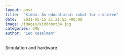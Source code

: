 ```yaml
---
layout: post
title:  "Kiddo: An educational robot for children"
date:   2021-05-15 21:21:53 +00:00
image: /images/kiddobot34.jpg
categories: CMU 
author: "Leo Keselman" 
---
```

Simulation and hardware.

